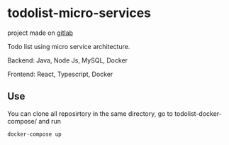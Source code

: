 # todolist-micro-services

project made on [gitlab](https://gitlab.com/todolist-micro-services)

Todo list using micro service architecture.

Backend: Java, Node Js, MySQL, Docker

Frontend: React, Typescript, Docker

## Use

You can clone all reposirtory in the same directory, go to todolist-docker-compose/ and run 

```bash
docker-compose up
```
